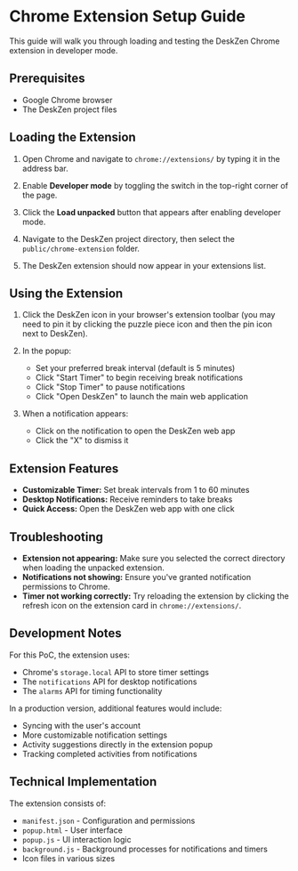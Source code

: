 # Chrome Extension Setup Guide

This guide will walk you through loading and testing the DeskZen Chrome extension in developer mode.

## Prerequisites

- Google Chrome browser
- The DeskZen project files

## Loading the Extension

1. Open Chrome and navigate to `chrome://extensions/` by typing it in the address bar.

2. Enable **Developer mode** by toggling the switch in the top-right corner of the page.

3. Click the **Load unpacked** button that appears after enabling developer mode.

4. Navigate to the DeskZen project directory, then select the `public/chrome-extension` folder.

5. The DeskZen extension should now appear in your extensions list.

## Using the Extension

1. Click the DeskZen icon in your browser's extension toolbar (you may need to pin it by clicking the puzzle piece icon and then the pin icon next to DeskZen).

2. In the popup:
   - Set your preferred break interval (default is 5 minutes)
   - Click "Start Timer" to begin receiving break notifications
   - Click "Stop Timer" to pause notifications
   - Click "Open DeskZen" to launch the main web application

3. When a notification appears:
   - Click on the notification to open the DeskZen web app
   - Click the "X" to dismiss it

## Extension Features

- **Customizable Timer:** Set break intervals from 1 to 60 minutes
- **Desktop Notifications:** Receive reminders to take breaks
- **Quick Access:** Open the DeskZen web app with one click

## Troubleshooting

- **Extension not appearing:** Make sure you selected the correct directory when loading the unpacked extension.
- **Notifications not showing:** Ensure you've granted notification permissions to Chrome.
- **Timer not working correctly:** Try reloading the extension by clicking the refresh icon on the extension card in `chrome://extensions/`.

## Development Notes

For this PoC, the extension uses:
- Chrome's `storage.local` API to store timer settings
- The `notifications` API for desktop notifications
- The `alarms` API for timing functionality

In a production version, additional features would include:
- Syncing with the user's account
- More customizable notification settings
- Activity suggestions directly in the extension popup
- Tracking completed activities from notifications

## Technical Implementation

The extension consists of:
- `manifest.json` - Configuration and permissions
- `popup.html` - User interface
- `popup.js` - UI interaction logic
- `background.js` - Background processes for notifications and timers
- Icon files in various sizes